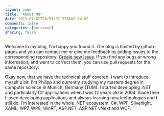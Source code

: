 ```yaml
---
layout: page
title: "About Me"
date: 2015-07-02T20:53:07.573882-04:00
comments: false
categories: [personal]
sharing: false
---
```


Welcome to my blog, I'm happy you found it. The blog is hosted by github-pages and you can contact me or give me feedback by adding issues to the corresponding repository: [Create new Issue](https://github.com/Phmager/phmager.github.io/issues/new?title=Feedback). If you find any bugs or wrong information, and want to correct them, you can use pull requests for the same repository.

Okay now, that we have the technical stuff covered, I want to introduce myself a bit. I'm Philipp and currently studying my masters degree in computer science in Munich, Germany (TUM). I started developing .NET and particularly C# applications when I was 12 years old in 2004. Since then I loved developing applications and always learning new technologies and I still do. I'm interested in the whole .NET ecosystem: C#, WPF, Silverlight, XAML, WP7, WP8, WinRT, ASP.NET, ASP.NET vNext and WCF.


